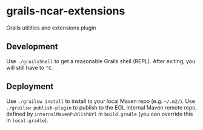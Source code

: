 # grails-ncar-extensions
Grails utilities and extensions plugin

## Development

Use `./grailsShell` to get a reasonable Grails shell (REPL).
After exiting, you will still have to `^C`.

## Deployment

Use `./grailsw install` to install to your local Maven repo (e.g. `~/.m2/`).
Use `./grailsw publish-plugin` to publish to the EOL internal Maven remote repo,
defined by `internalMavenPublishUrl` in `build.gradle` (you can override this
in `local.gradle`).
